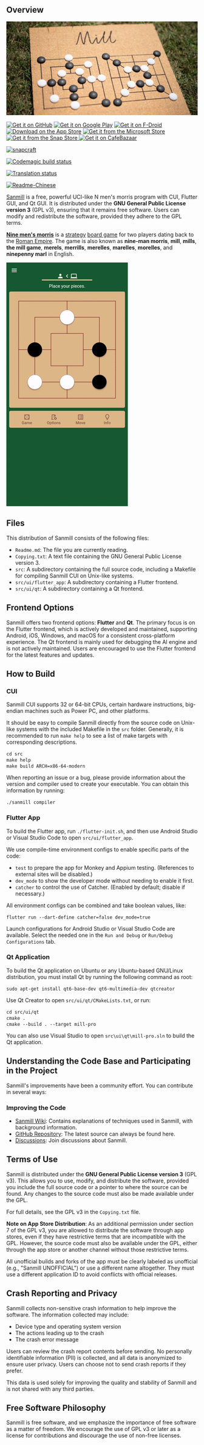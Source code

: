 ## Overview

[![Graphic](fastlane/metadata/android/en-US/images/featureGraphic.png)](https://www.youtube.com/channel/UCbGKXwhh1DkuINyZw05kyHw/featured)

<a href="https://github.com/calcitem/Sanmill/actions/workflows/flutter.yml?query=branch%3Amaster+is%3Asuccess+event%3Apush" target="_blank">
<img src="src/ui/flutter_app/assets/badges/get-it-on-github.png" alt="Get it on GitHub" height="80"/></a>

<a href="https://play.google.com/store/apps/details?id=com.calcitem.sanmill" target="_blank">
<img src="https://play.google.com/intl/en_us/badges/images/generic/en-play-badge.png" alt="Get it on Google Play" height="80"/></a>

<a href="https://f-droid.org/packages/com.calcitem.sanmill/" target="_blank">
<img src="src/ui/flutter_app/assets/badges/get-it-on-fdroid.png" alt="Get it on F-Droid" height="80"/></a>

</br>

<a href="https://apps.apple.com/us/app/mill-n-mens-morris/id1662297339?itsct=apps_box_badge&amp;itscg=30200" target="_blank">
<img src="src/ui/flutter_app/assets/badges/download-on-the-app-store-en-us.svg" alt="Download on the App Store" height="54"/></a>

<a href="https://www.microsoft.com/en-us/p/mill-n-mens-morris/9nv3wz4zdtjh" target="_blank">
<img src="src/ui/flutter_app/assets/badges/git-it-from-microsoft-en-us.svg" alt="Get it from the Microsoft Store" height="54"/></a>

<a href="https://snapcraft.io/mill">
  <img alt="Get it from the Snap Store" src="https://snapcraft.io/static/images/badges/en/snap-store-black.svg" />
</a>

<a href="https://cafebazaar.ir/app/com.calcitem.sanmill" target="_blank">
<img src="src/ui/flutter_app/assets/badges/get-it-on-cafebazaar.png" alt="Get it on CafeBazaar" height="54"/></a>

[![snapcraft](https://snapcraft.io/mill/badge.svg)](https://snapcraft.io/mill)

[![Codemagic build status](https://api.codemagic.io/apps/5fafbd77605096975ff9d1ba/5fafbd77605096975ff9d1b9/status_badge.svg)](https://codemagic.io/apps/5fafbd77605096975ff9d1ba/5fafbd77605096975ff9d1b9/latest_build)

[![Translation status](https://hosted.weblate.org/widgets/sanmill/-/svg-badge.svg)](https://hosted.weblate.org/engage/sanmill/)

[![Readme-Chinese](https://img.shields.io/badge/README-简体中文-red.svg)](README-zh_CN.md)

[Sanmill](https://github.com/calcitem/Sanmill) is a free, powerful UCI-like N men's morris program with CUI, Flutter GUI, and Qt GUI. It is distributed under the **GNU General Public License version 3** (GPL v3), ensuring that it remains free software. Users can modify and redistribute the software, provided they adhere to the GPL terms.

[**Nine men's morris**](https://en.wikipedia.org/wiki/Nine_men%27s_morris) is a [strategy](https://en.wikipedia.org/wiki/Abstract_strategy_game) [board game](https://en.wikipedia.org/wiki/Board_games) for two players dating back to the [Roman Empire](https://en.wikipedia.org/wiki/Roman_Empire). The game is also known as **nine-man morris**, **mill**, **mills**, **the mill game**, **merels**, **merrills**, **merelles**, **marelles**, **morelles**, and **ninepenny marl** in English.

![image](https://github.com/calcitem/calcitem/raw/master/Sanmill/res/sanmill.gif)

## Files

This distribution of Sanmill consists of the following files:

* `Readme.md`: The file you are currently reading.
* `Copying.txt`: A text file containing the GNU General Public License version 3.
* `src`: A subdirectory containing the full source code, including a Makefile for compiling Sanmill CUI on Unix-like systems.
* `src/ui/flutter_app`: A subdirectory containing a Flutter frontend.
* `src/ui/qt`: A subdirectory containing a Qt frontend.

## Frontend Options

Sanmill offers two frontend options: **Flutter** and **Qt**. The primary focus is on the Flutter frontend, which is actively developed and maintained, supporting Android, iOS, Windows, and macOS for a consistent cross-platform experience. The Qt frontend is mainly used for debugging the AI engine and is not actively maintained. Users are encouraged to use the Flutter frontend for the latest features and updates.

## How to Build

### CUI

Sanmill CUI supports 32 or 64-bit CPUs, certain hardware instructions, big-endian machines such as Power PC, and other platforms.

It should be easy to compile Sanmill directly from the source code on Unix-like systems with the included Makefile in the `src` folder. Generally, it is recommended to run `make help` to see a list of make targets with corresponding descriptions.

```shell
cd src
make help
make build ARCH=x86-64-modern
```

When reporting an issue or a bug, please provide information about the version and compiler used to create your executable. You can obtain this information by running:

```shell
./sanmill compiler
```

### Flutter App

To build the Flutter app, run `./flutter-init.sh`, and then use Android Studio or Visual Studio Code to open `src/ui/flutter_app`.

We use compile-time environment configs to enable specific parts of the code:

* `test` to prepare the app for Monkey and Appium testing. (References to external sites will be disabled.)
* `dev_mode` to show the developer mode without needing to enable it first.
* `catcher` to control the use of Catcher. (Enabled by default; disable if necessary.)

All environment configs can be combined and take boolean values, like:

```shell
flutter run --dart-define catcher=false dev_mode=true
```

Launch configurations for Android Studio or Visual Studio Code are available. Select the needed one in the `Run and Debug` or `Run/Debug Configurations` tab.

### Qt Application

To build the Qt application on Ubuntu or any Ubuntu-based GNU/Linux distribution, you must install Qt by running the following command as root:

```shell
sudo apt-get install qt6-base-dev qt6-multimedia-dev qtcreator
```

Use Qt Creator to open `src/ui/qt/CMakeLists.txt`, or run:

```shell
cd src/ui/qt
cmake .
cmake --build . --target mill-pro
```

You can also use Visual Studio to open `src\ui\qt\mill-pro.sln` to build the Qt application.

## Understanding the Code Base and Participating in the Project

Sanmill's improvements have been a community effort. You can contribute in several ways:

### Improving the Code

* [Sanmill Wiki](https://github.com/calcitem/Sanmill/wiki): Contains explanations of techniques used in Sanmill, with background information.
* [GitHub Repository](https://github.com/calcitem/Sanmill): The latest source can always be found here.
* [Discussions](https://github.com/calcitem/Sanmill/discussions): Join discussions about Sanmill.

## Terms of Use

Sanmill is distributed under the **GNU General Public License version 3** (GPL v3). This allows you to use, modify, and distribute the software, provided you include the full source code or a pointer to where the source can be found. Any changes to the source code must also be made available under the GPL.

For full details, see the GPL v3 in the `Copying.txt` file.

**Note on App Store Distribution**: As an additional permission under section 7 of the GPL v3, you are allowed to distribute the software through app stores, even if they have restrictive terms that are incompatible with the GPL. However, the source code must also be available under the GPL, either through the app store or another channel without those restrictive terms.

All unofficial builds and forks of the app must be clearly labeled as unofficial (e.g., "Sanmill UNOFFICIAL") or use a different name altogether. They must use a different application ID to avoid conflicts with official releases.

## Crash Reporting and Privacy

Sanmill collects non-sensitive crash information to help improve the software. The information collected may include:

- Device type and operating system version
- The actions leading up to the crash
- The crash error message

Users can review the crash report contents before sending. No personally identifiable information (PII) is collected, and all data is anonymized to ensure user privacy. Users can choose not to send crash reports if they prefer.

This data is used solely for improving the quality and stability of Sanmill and is not shared with any third parties.

## Free Software Philosophy

Sanmill is free software, and we emphasize the importance of free software as a matter of freedom. We encourage the use of GPL v3 or later as a license for contributions and discourage the use of non-free licenses.
